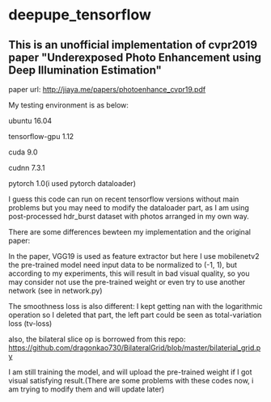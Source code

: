 # deepupe_tensorflow

This is an unofficial implementation of cvpr2019 paper "Underexposed Photo Enhancement using Deep Illumination Estimation"
-------------
paper url: http://jiaya.me/papers/photoenhance_cvpr19.pdf

My testing environment is as below:

ubuntu 16.04

tensorflow-gpu 1.12

cuda 9.0

cudnn 7.3.1

pytorch 1.0(i used pytorch dataloader)

I guess this code can run on recent tensorflow versions without main problems but you may need to modify the dataloader part, as I am using post-processed hdr_burst dataset with photos arranged in my own way.

There are some differences bewteen my implementation and the original paper:

In the paper, VGG19 is used as feature extractor but here I use mobilenetv2 the pre-trained model need input data to be normalized to (-1, 1), but according to my experiments, this will result in bad visual quality, so you may consider not use the pre-trained weight or even try to use another network (see in network.py)

The smoothness loss is also different: I kept getting nan with the logarithmic operation so I deleted that part, the left part could be seen as total-variation loss (tv-loss)

also, the bilateral slice op is borrowed from this repo: https://github.com/dragonkao730/BilateralGrid/blob/master/bilaterial_grid.py

I am still training the model, and will upload the pre-trained weight if I got visual satisfying result.(There are some problems with these codes now, i am trying to modify them and will update later)
